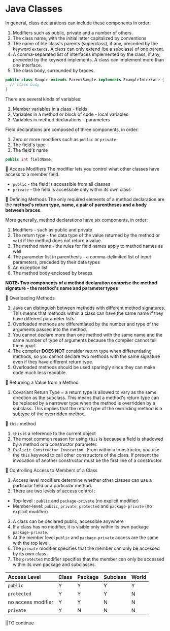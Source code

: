 # Java Classes
In general, class declarations can include these components in order:
1. Modifiers such as public, private and a number of others.
2. The class name, with the initial letter capitalized by conventions
3. The name of hte class's parents (superclass), if any, preceded by the keyword `extends`. A class can only extend (be a subclass) of one parent.
4. A comma-separated list of interfaces implemented by the class, if any, preceded by the keyword implements. A class can implement more than one interface.
5. The class body, surrounded by braces.

```java
public class Sample extends ParentSample implements ExampleInterface {
  // class body
}
```

There are several kinds of variables:
1. Member variables in a class - fields
2. Variables in a method or block of code - local variables
3. Variables in method declarations - parameters

Field declarations are composed of three components, in order:
1. Zero or more modifiers such as `public` or `private`
2. The field's type
3. The field's name

```java
public int fieldName;
```

📌 Access Modifiers
The modifier lets you control what other classes have access to a member field. 
* `public` - the field is accessible from all classes
* `private` - the field is accessible only within its own class

📌 Defining Methods
The only required elements of a method declaration are the **method's return type, name, a pair of parentheses and a body between braces**.

More generally, method declarations have six components, in order:
1. Modifiers - such as public and private
2. The return type - the data type of the value returned by the method or `void` if the method does not return a value.
3. The method name - the rules for field names apply to method names as well
4. The parameter list in parenthesis - a comma-delimited list of input parameters, preceded by their data types
5. An exception list
6. The method body enclosed by braces

**NOTE: Two components of a method declaration comprise the method signature - the method's name and parameter types**

📌 Overloading Methods
1. Java can distinguish between methods with different method signatures. This means that methods within a class can have the same name if they have different parameter lists.
2. Overloaded methods are differentiated by the number and type of the arguments passed into the method.
3. You cannot declare more than one method with the same name and the same number of type of arguments because the compiler cannot tell them apart.
4. The compiler **DOES NOT** consider return type when differentiating methods, so you cannot declare two methods with the same signature even if they have different return type.
5. Overloaded methods should be used sparingly since they can make code much less readable.

📌 Returning a Value from a Method
1. Covariant Return Type = a return type is allowed to vary as the same direction as the subclass. This means that a method's return type can be replaced by a narrower type when the method is overridden by a subclass. This implies that the return type of the overriding method is a subtype of the overridden method.

📌 `this` method
1. `this` is a reference to the current object
2. The most common reason for using `this` is because a field is shadowed by a method or a constructor parameter.
3. `Explicit Constructor Invocation` . From within a constructor, you use the `this` keyword to call other constructors of the class. If present the invocation of another constructor must be the first line of a constructor.

📌 Controlling Access to Members of a Class 
1. Access level modifiers determine whether other classes can use a particular field or a particular method. 
2. There are two levels of access control :
  * Top-level : `public` and `package-private` (no explicit modifier)
  * Member-level: `public`, `private`, `protected` and `package-private` (no explicit modifier)
3. A class can be declared public, accessible anywhere
4. If a class has no modifier, it is visible only within its own package `package-private`.
5. At the member level `public` and `package-private` access are the same with the top level.
6. The `private` modifier specifies that the member can only be accessed by its own class.
7. The `protected` modifier specifies that the member can only be accessed within its own package and subclasses.

|Access Level |Class|Package |Subclass|World|
|:----|:----|:----|:----|:----|
|`public`|Y|Y|Y|Y|
|`protected`|Y|Y|Y|N|
|no access modifier|Y|Y|N|N|
|`private`|Y|N|N|N|


||TO continue

